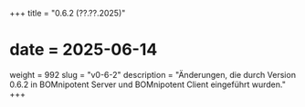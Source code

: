+++
title = "0.6.2 (??.??.2025)"
# date = 2025-06-14
weight = 992
slug = "v0-6-2"
description = "Änderungen, die durch Version 0.6.2 in BOMnipotent Server und BOMnipotent Client eingeführt wurden."
+++
